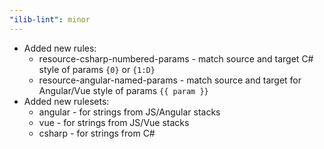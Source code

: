 ```yaml
---
"ilib-lint": minor
---
```


- Added new rules:
  - resource-csharp-numbered-params - match source and target C# style of params `{0}` or `{1:D}`
  - resource-angular-named-params - match source and target for Angular/Vue style of params `{{ param }}`
- Added new rulesets:
  - angular - for strings from JS/Angular stacks
  - vue - for strings from JS/Vue stacks
  - csharp - for strings from C#
